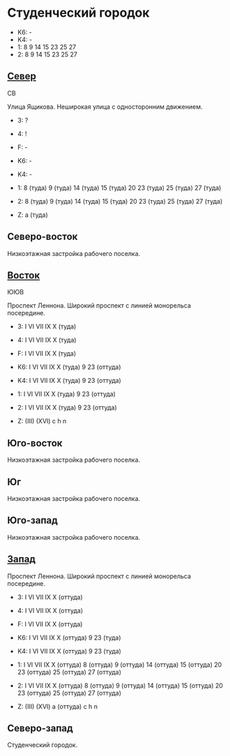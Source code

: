 # Студенческий городок

* K6:   -
* K4:   -
* 1:    8   9   14  15  23  25  27
* 2:    8   9   14  15  23  25  27

## [Север](./10580095.md)

СВ

Улица Ящикова.
Неширокая улица с односторонним движением.

* 3:    ?
* 4:    !
* F:    -

* K6:   -
* K4:   -
* 1:    8 (туда)    9 (туда)    14 (туда)   15 (туда)   20
        23 (туда)   25 (туда)   27 (туда)
* 2:    8 (туда)    9 (туда)    14 (туда)   15 (туда)   20
        23 (туда)   25 (туда)   27 (туда)

* Z:    a (туда)

## Северо-восток

Низкоэтажная застройка рабочего поселка.

## [Восток](./10585100.md)

ЮЮВ

Проспект Леннона.
Широкий проспект с линией монорельса посередине.

* 3:    I   VI  VII IX  X (туда)
* 4:    I   VI  VII IX  X (туда)
* F:    I   VI  VII IX  X (туда)

* K6:   I   VI  VII IX  X (туда)
        9   23 (оттуда)
* K4:   I   VI  VII IX  X (туда)
        9   23 (оттуда)
* 1:    I   VI  VII IX  X (туда)
        9   23 (оттуда)
* 2:    I   VI  VII IX  X (туда)
        9   23 (оттуда)

* Z:    (III)   (XVI)
        c   h   n

## Юго-восток

Низкоэтажная застройка рабочего поселка.

## Юг

Низкоэтажная застройка рабочего поселка.

## Юго-запад

Низкоэтажная застройка рабочего поселка.

## [Запад](./10570100.md)

Проспект Леннона.
Широкий проспект с линией монорельса посередине.

* 3:    I   VI  VII IX  X (оттуда)
* 4:    I   VI  VII IX  X (оттуда)
* F:    I   VI  VII IX  X (оттуда)

* K6:   I   VI  VII IX  X (оттуда)
        9   23 (туда)
* K4:   I   VI  VII IX  X (оттуда)
        9   23 (туда)
* 1:    I   VI  VII IX  X (оттуда)
        8 (оттуда)  9 (оттуда)  14 (оттуда) 15 (оттуда) 20
        23 (оттуда) 25 (оттуда) 27 (оттуда)
* 2:    I   VI  VII IX  X (оттуда)
        8 (оттуда)  9 (оттуда)  14 (оттуда) 15 (оттуда) 20
        23 (оттуда) 25 (оттуда) 27 (оттуда)

* Z:    (III)   (XVI)
        a (оттуда)  c   h   n

## Северо-запад

Студенческий городок.
